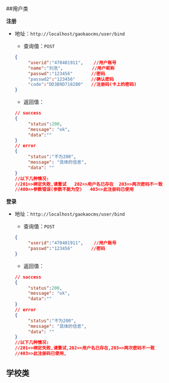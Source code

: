 ##用户类

**注册**
  *    地址：`http://localhost/gaokaocms/user/bind`
  
       * 查询值：`POST`
 
       ``` json
       {
            "userid":"470401911",    //用户账号
            "name":"刘浩",           //用户昵称
            "passwd":"123456"       //密码
            "passwd2":"123456"      //确认密码
            "code":"DD3B9D718280"   //注册码(卡上的密码)
       }
       ```
  
       * 返回值：
  
       ``` json
       // success
       {
            "status":200,
            "message": "ok",
            "data":""
       }
       // error
       { 
            "status":"不为200", 
            "message": "具体的信息",
            "data": ""
       }
       //以下几种情况:
       //201=>绑定失败,请重试   202=>用户名已存在  203=>两次密码不一致
       //400=>参数错误(参数不能为空)   403=>此注册码已使用
       ```

**登录**
  *    地址：`http://localhost/gaokaocms/user/bind`
  
       * 查询值：`POST`
 
       ``` json
       {
            "userid":"470401911",    //用户账号
            "passwd":"123456"       //密码
       }
       ```
  
       * 返回值：
  
       ``` json
       // success
       {
            "status":200,
            "message": "ok",
            "data":""
       }
       // error
       { 
            "status":"不为200", 
            "message": "具体的信息",
            "data": ""
       }
       //以下几种情况:
       //201=>绑定失败,请重试,202=>用户名已存在,203=>两次密码不一致
       //403=>此注册码已使用,
       ```
## 学校类

